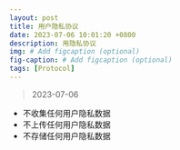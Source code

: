 ```yaml
---
layout: post
title: 用户隐私协议
date: 2023-07-06 10:01:20 +0800
description: 用隐私协议
img: # Add figcaption (optional)
fig-caption: # Add figcaption (optional)
tags: [Protocol]
---
```


> 2023-07-06

- 不收集任何用户隐私数据
- 不上传任何用户隐私数据
- 不存储任何用户隐私数据
